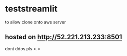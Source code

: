 # teststreamlit
to allow clone onto aws server

## hosted on http://52.221.213.233:8501
dont ddos pls >.<
